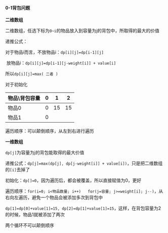 #### 0-1背包问题



**二维数组**

二维数组，任选下标为`0~i`的物品放入到容量为j的背包中，所取得的最大的价值

递推公式：

对于物品i而言，不放物品i：`dp[i][j]=dp[i-1][j]`

​							放物品i：`dp[i][j]=dp[i-1][j-weight[i]] + value[i]`

所以`dp[i][j]=max( 二者 )`

对于初始化

| 物品\背包容量 | 0    | 1    | 2    |
| ------------- | ---- | ---- | ---- |
| 物品0         | 0    | 15   | 15   |
| 物品1         | 0    |      |      |

遍历顺序：可以颠倒顺序，从左到右进行遍历



**一维数组**

`dp[j]`为容量为j的背包能取得的最大价值

递推公式：`dp[j]=max(dp[j], dp[j-weight[i]] + value[i])`，只是把二维数组的`[i]`去掉了

初始化：`dp[]=0`，因为遍历后，都会被覆盖，所以直接赋值为0，更好

遍历顺序：`for(i=0; i<物品数量; i++)   for(j=容量; j>=weight[i]; j--)`，从右向左遍历，避免一个物品会被添加多次到背包中

`dp[1]=dp[0]+value[1]=15, dp[2]=dp[1]+value[1]=15`，这样，在背包容量为2的时候，物品1就被添加了两次

两个循环不可以颠倒顺序

